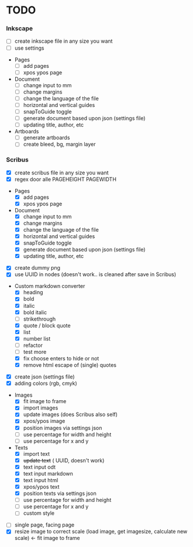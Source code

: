 # TODO

### Inkscape

- [ ] create inkscape file in any size you want
- [ ] use settings
- Pages
  - [ ] add pages
  - [ ] xpos ypos page
- Document
  - [ ] change input to mm
  - [ ] change margins
  - [ ] change the language of the file
  - [ ] horizontal and vertical guides
  - [ ] snapToGuide toggle
  - [ ] generate document based upon json (settings file)
  - [ ] updating title, author, etc
- Artboards
  - [ ] generate artboards
  - [ ] create bleed, bg, margin layer

### Scribus

- [x] create scribus file in any size you want
- [x] regex door alle PAGEHEIGHT PAGEWIDTH
- Pages
  - [x] add pages
  - [x] xpos ypos page
- Document
  - [x] change input to mm
  - [x] change margins
  - [x] change the language of the file
  - [x] horizontal and vertical guides
  - [x] snapToGuide toggle
  - [x] generate document based upon json (settings file)
  - [x] updating title, author, etc
- [x] create dummy png
- [x] use UUID in nodes (doesn't work.. is cleaned after save in Scribus)
- Custom markdown converter
  - [x] heading
  - [x] bold
  - [x] italic
  - [x] bold italic
  - [ ] strikethrough
  - [x] quote / block quote
  - [x] list
  - [x] number list
  - [ ] refactor
  - [ ] test more
  - [x] fix choose enters to hide or not
  - [x] remove html escape of (single) quotes
- [x] create json (settings file)
- [x] adding colors (rgb, cmyk)
- Images
  - [x] fit image to frame
  - [x] import images
  - [x] update images (does Scribus also self)
  - [x] xpos/ypos image
  - [x] position images via settings json
  - [ ] use percentage for width and height
  - [ ] use percentage for x and y
- Texts
  - [x] import text
  - [x] ~~update text~~ ( UUID, doesn't work)
  - [x] text input odt
  - [x] text input markdown
  - [x] text input html
  - [x] xpos/ypos text
  - [x] position texts via settings json
  - [ ] use percentage for width and height
  - [ ] use percentage for x and y
  - [ ] custom style
- [ ] single page, facing page
- [x] resize image to correct scale (load image, get imagesize, calculate new scale) <- fit image to frame
